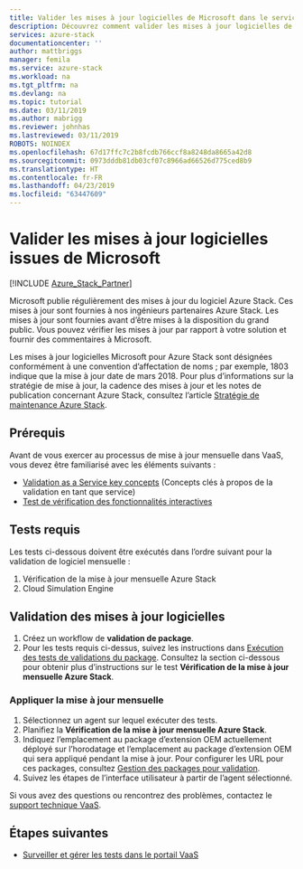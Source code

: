 ```yaml
---
title: Valider les mises à jour logicielles de Microsoft dans le service Validation en tant que service pour Azure Stack | Microsoft Docs
description: Découvrez comment valider les mises à jour logicielles de Microsoft avec le service Validation en tant que service.
services: azure-stack
documentationcenter: ''
author: mattbriggs
manager: femila
ms.service: azure-stack
ms.workload: na
ms.tgt_pltfrm: na
ms.devlang: na
ms.topic: tutorial
ms.date: 03/11/2019
ms.author: mabrigg
ms.reviewer: johnhas
ms.lastreviewed: 03/11/2019
ROBOTS: NOINDEX
ms.openlocfilehash: 67d17ffc7c2b8fcdb766ccf8a8248da8665a42d8
ms.sourcegitcommit: 0973dddb81db03cf07c8966ad66526d775ced8b9
ms.translationtype: HT
ms.contentlocale: fr-FR
ms.lasthandoff: 04/23/2019
ms.locfileid: "63447609"
---
```

# <a name="validate-software-updates-from-microsoft"></a>Valider les mises à jour logicielles issues de Microsoft

[!INCLUDE [Azure_Stack_Partner](./includes/azure-stack-partner-appliesto.md)]

Microsoft publie régulièrement des mises à jour du logiciel Azure Stack. Ces mises à jour sont fournies à nos ingénieurs partenaires Azure Stack. Les mises à jour sont fournies avant d’être mises à la disposition du grand public. Vous pouvez vérifier les mises à jour par rapport à votre solution et fournir des commentaires à Microsoft.

Les mises à jour logicielles Microsoft pour Azure Stack sont désignées conformément à une convention d’affectation de noms ; par exemple, 1803 indique que la mise à jour date de mars 2018. Pour plus d’informations sur la stratégie de mise à jour, la cadence des mises à jour et les notes de publication concernant Azure Stack, consultez l’article [Stratégie de maintenance Azure Stack](../operator/azure-stack-servicing-policy.md).

## <a name="prerequisites"></a>Prérequis

Avant de vous exercer au processus de mise à jour mensuelle dans VaaS, vous devez être familiarisé avec les éléments suivants :

- [Validation as a Service key concepts](azure-stack-vaas-key-concepts.md) (Concepts clés à propos de la validation en tant que service)
- [Test de vérification des fonctionnalités interactives](azure-stack-vaas-interactive-feature-verification.md)

## <a name="required-tests"></a>Tests requis

Les tests ci-dessous doivent être exécutés dans l’ordre suivant pour la validation de logiciel mensuelle :

1. Vérification de la mise à jour mensuelle Azure Stack
2. Cloud Simulation Engine

## <a name="validating-software-updates"></a>Validation des mises à jour logicielles

1. Créez un workflow de **validation de package**.
1. Pour les tests requis ci-dessus, suivez les instructions dans [Exécution des tests de validations du package](azure-stack-vaas-validate-oem-package.md#run-package-validation-tests). Consultez la section ci-dessous pour obtenir plus d’instructions sur le test **Vérification de la mise à jour mensuelle Azure Stack**.

### <a name="apply-the-monthly-update"></a>Appliquer la mise à jour mensuelle

1. Sélectionnez un agent sur lequel exécuter des tests.
1. Planifiez la **Vérification de la mise à jour mensuelle Azure Stack**.
1. Indiquez l’emplacement au package d’extension OEM actuellement déployé sur l’horodatage et l’emplacement au package d’extension OEM qui sera appliqué pendant la mise à jour. Pour configurer les URL pour ces packages, consultez [Gestion des packages pour validation](azure-stack-vaas-validate-oem-package.md#managing-packages-for-validation).
1. Suivez les étapes de l’interface utilisateur à partir de l’agent sélectionné.

Si vous avez des questions ou rencontrez des problèmes, contactez le [support technique VaaS](mailto:vaashelp@microsoft.com).

## <a name="next-steps"></a>Étapes suivantes

- [Surveiller et gérer les tests dans le portail VaaS](azure-stack-vaas-monitor-test.md)